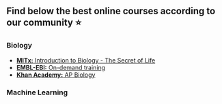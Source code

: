 ## Find below the best online courses according to our community ⭐

### Biology

- [**MITx:** Introduction to Biology - The Secret of Life](https://www.edx.org/course/introduction-to-biology-the-secret-of-life-3)
- [**EMBL-EBI:** On-demand training](https://www.ebi.ac.uk/training/on-demand?facets=&page=1)
- [**Khan Academy:** AP Biology](https://www.khanacademy.org/science/ap-biology)

### Machine Learning

